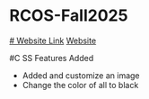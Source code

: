# RCOS-Fall2025

<u># Website Link</u>
[Website](https://colee69.github.io/RCOS-Fall2025/)

#C SS Features Added
* Added and customize an image 
* Change the color of all <body> to black
